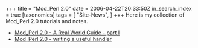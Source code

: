 +++
title = "Mod_Perl 2.0"
date = 2006-04-22T20:33:50Z
in_search_index = true
[taxonomies]
tags = [
"Site-News",
]
+++
Here is my collection of Mod_Perl 2.0 tutorials and notes. <ul> <li><a href="http://jeremy.marzhillstudios.com/index.php/mod_perl-20/mod_perl-20-a-real-world-guide-part-i/">Mod_Perl 2.0 - A Real World Guide - part I</a></li> <li><a href="http://jeremy.marzhillstudios.com/index.php/mod_perl-20/mod_perl-20-writing-a-useful-handler/">Mod_Perl 2.0 - writing a useful handler</a></li> </ul> 

